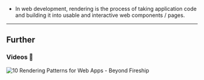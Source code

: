 - In web development, rendering is the process of taking application code and building it into usable and interactive web components / pages.

---
## Further

### Videos 🎥

![10 Rendering Patterns for Web Apps - Beyond Fireship](https://youtube.com/watch?v=Dkx5ydvtpCA)